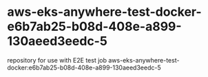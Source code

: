 # aws-eks-anywhere-test-docker-e6b7ab25-b08d-408e-a899-130aeed3eedc-5
repository for use with E2E test job aws-eks-anywhere-test-docker:e6b7ab25-b08d-408e-a899-130aeed3eedc-5
